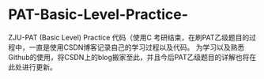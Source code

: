 # PAT-Basic-Level-Practice-
ZJU-PAT (Basic Level) Practice 代码（使用C
考研结束，在刷PAT乙级题目的过程中，一直是使用CSDN博客记录自己的学习过程以及代码。
为学习以及熟悉Github的使用，将CSDN上的blog搬家至此，并且今后PAT乙级题目的详解也将在此处进行更新。

